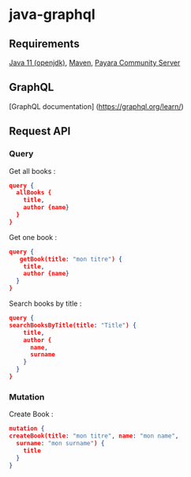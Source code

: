 # java-graphql

## Requirements
[Java 11 (openjdk)](https://openjdk.org/projects/jdk/11/), [Maven](https://maven.apache.org/), [Payara Community Server](https://www.payara.fish/downloads/payara-platform-community-edition/)

## GraphQL

[GraphQL documentation] (https://graphql.org/learn/)

## Request API

### Query

Get all books :
```json
query {
  allBooks {
    title,
    author {name}
  }
}
```

Get one book :
```json
query {
   getBook(title: "mon titre") {
    title,
    author {name}
  }
}
```

Search books by title :
```json
query {
searchBooksByTitle(title: "Title") {
    title,
  	author {
      name,
      surname
    }
  }
}
```

### Mutation

Create Book :
```json
mutation {
createBook(title: "mon titre", name: "mon name", 
  surname: "mon surname") {
    title
  }
}
```
